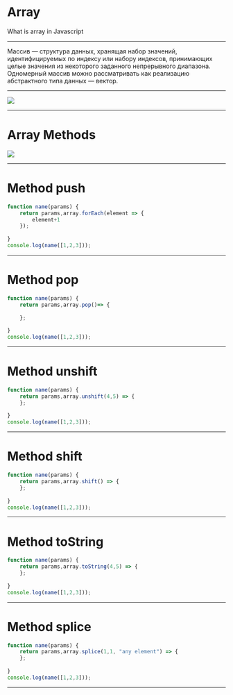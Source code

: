# Array
What is array in Javascript
___
Массив — структура данных, хранящая набор значений, идентифицируемых по индексу или набору индексов, принимающих целые значения из некоторого заданного непрерывного диапазона. Одномерный массив можно рассматривать как реализацию абстрактного типа данных — вектор.
___
![](https://media.geeksforgeeks.org/wp-content/cdn-uploads/20230726162247/Array-data-structure.png)
___
# Array Methods
![](https://miro.medium.com/v2/resize:fit:1024/1*UC_Ok8MiRY8IVqGAP8uIPQ.png)
___
# Method push
``` Javascript
function name(params) {
    return params,array.forEach(element => {
        element+1
    });
    
}
console.log(name([1,2,3]));
```
___
# Method pop
``` Javascript
function name(params) {
    return params,array.pop()=> {
        
    };
    
}
console.log(name([1,2,3]));
```
___

# Method unshift
``` Javascript
function name(params) {
    return params,array.unshift(4,5) => {
    };
    
}
console.log(name([1,2,3]));
```
___
# Method shift
``` Javascript
function name(params) {
    return params,array.shift() => {
    };
    
}
console.log(name([1,2,3]));
```
___
# Method toString
``` Javascript
function name(params) {
    return params,array.toString(4,5) => {
    };
    
}
console.log(name([1,2,3]));
```
___
# Method splice
``` Javascript
function name(params) {
    return params,array.splice(1,1, "any element") => {
    };
    
}
console.log(name([1,2,3]));
```
___


